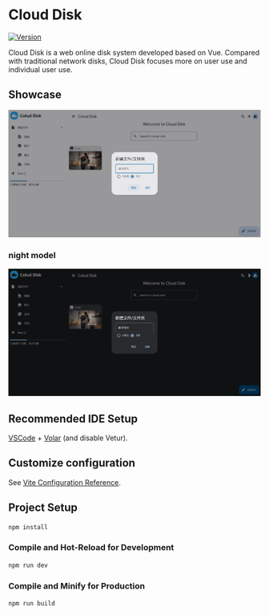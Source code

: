 # Cloud Disk


[![Version](https://img.shields.io/badge/ColudDisk_Version-0.0.1+-blueviolet.svg?style=flat-square&color=90E59A&logoColor=white)](https://github.com/neovim/neovim)

Cloud Disk is a web online disk system developed based on Vue. Compared with traditional network disks, Cloud Disk focuses more on user use and individual user use.

## Showcase
![](./screenshots/img.png)

### night model
![](./screenshots/night.img.png)

## Recommended IDE Setup

[VSCode](https://code.visualstudio.com/) + [Volar](https://marketplace.visualstudio.com/items?itemName=Vue.volar) (and disable Vetur).

## Customize configuration

See [Vite Configuration Reference](https://vitejs.dev/config/).

## Project Setup

```sh
npm install
```

### Compile and Hot-Reload for Development

```sh
npm run dev
```

### Compile and Minify for Production

```sh
npm run build
```
